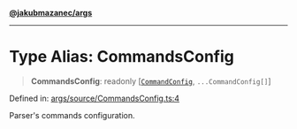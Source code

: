 [**@jakubmazanec/args**](../README.md)

---

# Type Alias: CommandsConfig

> **CommandsConfig**: readonly \[[`CommandConfig`](CommandConfig.md), `...CommandConfig[]`\]

Defined in:
[args/source/CommandsConfig.ts:4](https://github.com/jakubmazanec/tools/blob/40ba1fb8bbde716fbe797d7886fffe14521e098a/packages/args/source/CommandsConfig.ts#L4)

Parser's commands configuration.
